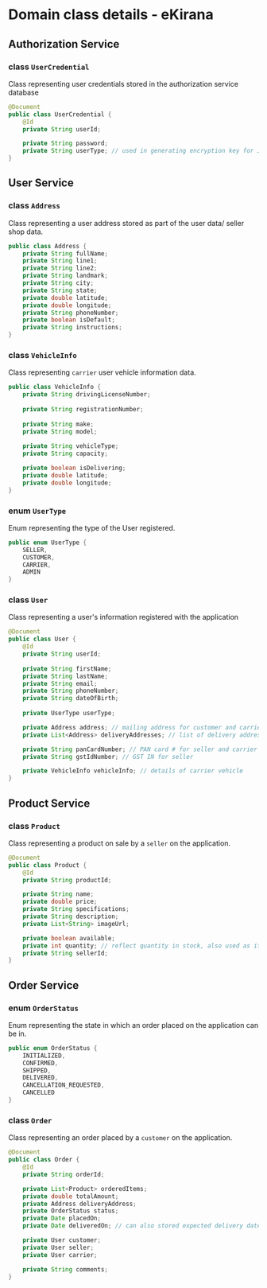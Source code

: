 # Domain class details - eKirana

## Authorization Service

### class `UserCredential`

Class representing user credentials stored in the authorization service database

```java
@Document
public class UserCredential {
    @Id
    private String userId;

    private String password;
    private String userType; // used in generating encryption key for JWT signing
}
```

## User Service

### class `Address`

Class representing a user address stored as part of the user data/ seller shop data.

```java
public class Address {
    private String fullName;
    private String line1;
    private String line2;
    private String landmark;
    private String city;
    private String state;
    private double latitude;
    private double longitude;
    private String phoneNumber;
    private boolean isDefault;
    private String instructions;
}
```

### class `VehicleInfo`

Class representing `carrier` user vehicle information data.

```java
public class VehicleInfo {
    private String drivingLicenseNumber;
    
    private String registrationNumber;
    
    private String make;
    private String model;
    
    private String vehicleType;
    private String capacity;

    private boolean isDelivering;
    private double latitude;
    private double longitude;
}
```

### enum `UserType`

Enum representing the type of the User registered.

```java
public enum UserType {
    SELLER,
    CUSTOMER,
    CARRIER,
    ADMIN
}
```

### class `User`

Class representing a user's information registered with the application

```java
@Document
public class User {
    @Id
    private String userId;
    
    private String firstName;
    private String lastName;
    private String email;
    private String phoneNumber;
    private String dateOfBirth;
    
    private UserType userType;

    private Address address; // mailing address for customer and carrier , shop address for seller
    private List<Address> deliveryAddresses; // list of delivery addresses for customer

    private String panCardNumber; // PAN card # for seller and carrier
    private String gstIdNumber; // GST IN for seller

    private VehicleInfo vehicleInfo; // details of carrier vehicle
}
```

## Product Service

### class `Product`

Class representing a product on sale by a `seller` on the application.

```java
@Document
public class Product {
    @Id
    private String productId;

    private String name;
    private double price;
    private String specifications;
    private String description;
    private List<String> imageUrl;

    private boolean available;
    private int quantity; // reflect quantity in stock, also used as item quantity when placing orders
    private String sellerId;
}
```

## Order Service

### enum `OrderStatus`

Enum representing the state in which an order placed on the application can be in.

```java
public enum OrderStatus {
    INITIALIZED,
    CONFIRMED,
    SHIPPED,
    DELIVERED,
    CANCELLATION_REQUESTED,
    CANCELLED
}
```

### class `Order`

Class representing an order placed by a `customer` on the application.

```java
@Document
public class Order {
    @Id
    private String orderId;

    private List<Product> orderedItems;
    private double totalAmount;
    private Address deliveryAddress;
    private OrderStatus status;
    private Date placedOn;
    private Date deliveredOn; // can also stored expected delivery date if deliveredOn > current Date

    private User customer;
    private User seller;
    private User carrier;

    private String comments;
}
```
